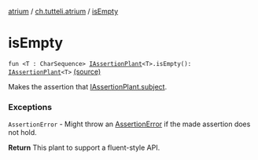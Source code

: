 [atrium](../index.md) / [ch.tutteli.atrium](index.md) / [isEmpty](.)

# isEmpty

`fun <T : CharSequence> `[`IAssertionPlant`](../ch.tutteli.atrium.creating/-i-assertion-plant/index.md)`<T>.isEmpty(): `[`IAssertionPlant`](../ch.tutteli.atrium.creating/-i-assertion-plant/index.md)`<T>` [(source)](https://github.com/robstoll/atrium/tree/master/atrium-assertions/src/main/kotlin/ch/tutteli/atrium/charSequenceAssertions.kt#L64)

Makes the assertion that [IAssertionPlant.subject](#).

### Exceptions

`AssertionError` - Might throw an [AssertionError](http://docs.oracle.com/javase/6/docs/api/java/lang/AssertionError.html) if the made assertion does not hold.

**Return**
This plant to support a fluent-style API.

